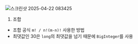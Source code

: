 ![스크린샷 2025-04-22 083425](https://github.com/user-attachments/assets/1f9b33c1-5910-431d-aa61-28936742b14d)

1. 조합
- 조합 공식 `m! / n!(m-n)!` 사용한 방법
- 최댓값인 30은 `long`의 최댓값을 넘기 때문에 `BigInteger`를 사용